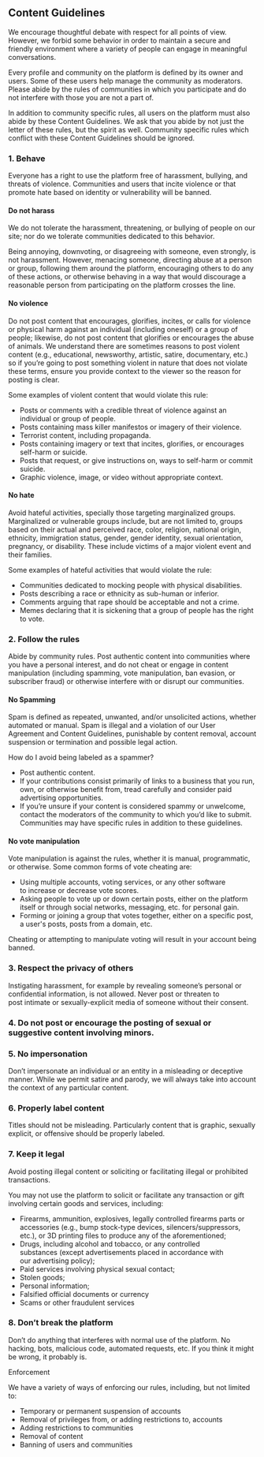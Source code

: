 Content Guidelines
------------------

We encourage thoughtful debate with respect for all points of view. However, we forbid some behavior in order to maintain a secure and friendly environment where a variety of people can engage in meaningful conversations.

Every profile and community on the platform is defined by its owner and users. Some of these users help manage the community as moderators. Please abide by the rules of communities in which you participate and do not interfere with those you are not a part of.

In addition to community specific rules, all users on the platform must also abide by these Content Guidelines. We ask that you abide by not just the letter of these rules, but the spirit as well. Community specific rules which conflict with these Content Guidelines should be ignored.

### 1\. Behave

Everyone has a right to use the platform free of harassment, bullying, and threats of violence. Communities and users that incite violence or that promote hate based on identity or vulnerability will be banned.

#### Do not harass

We do not tolerate the harassment, threatening, or bullying of people on our site; nor do we tolerate communities dedicated to this behavior.

Being annoying, downvoting, or disagreeing with someone, even strongly, is not harassment. However, menacing someone, directing abuse at a person or group, following them around the platform, encouraging others to do any of these actions, or otherwise behaving in a way that would discourage a reasonable person from participating on the platform crosses the line.

#### No violence

Do not post content that encourages, glorifies, incites, or calls for violence or physical harm against an individual (including oneself) or a group of people; likewise, do not post content that glorifies or encourages the abuse of animals. We understand there are sometimes reasons to post violent content (e.g., educational, newsworthy, artistic, satire, documentary, etc.) so if you’re going to post something violent in nature that does not violate these terms, ensure you provide context to the viewer so the reason for posting is clear.

Some examples of violent content that would violate this rule:

*   Posts or comments with a credible threat of violence against an individual or group of people.
*   Posts containing mass killer manifestos or imagery of their violence.
*   Terrorist content, including propaganda.
*   Posts containing imagery or text that incites, glorifies, or encourages self-harm or suicide.
*   Posts that request, or give instructions on, ways to self-harm or commit suicide.
*   Graphic violence, image, or video without appropriate context.

#### No hate

Avoid hateful activities, specially those targeting marginalized groups. Marginalized or vulnerable groups include, but are not limited to, groups based on their actual and perceived race, color, religion, national origin, ethnicity, immigration status, gender, gender identity, sexual orientation, pregnancy, or disability. These include victims of a major violent event and their families.

Some examples of hateful activities that would violate the rule:

*   Communities dedicated to mocking people with physical disabilities.
*   Posts describing a race or ethnicity as sub-human or inferior.
*   Comments arguing that rape should be acceptable and not a crime.
*   Memes declaring that it is sickening that a group of people has the right to vote.

### 2\. Follow the rules

Abide by community rules. Post authentic content into communities where you have a personal interest, and do not cheat or engage in content manipulation (including spamming, vote manipulation, ban evasion, or subscriber fraud) or otherwise interfere with or disrupt our communities.

#### No Spamming

Spam is defined as repeated, unwanted, and/or unsolicited actions, whether automated or manual. Spam is illegal and a violation of our User Agreement and Content Guidelines, punishable by content removal, account suspension or termination and possible legal action.

How do I avoid being labeled as a spammer?

*   Post authentic content.
*   If your contributions consist primarily of links to a business that you run, own, or otherwise benefit from, tread carefully and consider paid advertising opportunities.
*   If you’re unsure if your content is considered spammy or unwelcome, contact the moderators of the community to which you’d like to submit. Communities may have specific rules in addition to these guidelines.

#### No vote manipulation

Vote manipulation is against the rules, whether it is manual, programmatic, or otherwise. Some common forms of vote cheating are:

*   Using multiple accounts, voting services, or any other software to increase or decrease vote scores.
*   Asking people to vote up or down certain posts, either on the platform itself or through social networks, messaging, etc. for personal gain.
*   Forming or joining a group that votes together, either on a specific post, a user's posts, posts from a domain, etc.

Cheating or attempting to manipulate voting will result in your account being banned.

### 3\. Respect the privacy of others

Instigating harassment, for example by revealing someone’s personal or confidential information, is not allowed. Never post or threaten to post intimate or sexually-explicit media of someone without their consent.

### 4\. Do not post or encourage the posting of sexual or suggestive content involving minors.

### 5\. No impersonation

Don’t impersonate an individual or an entity in a misleading or deceptive manner. While we permit satire and parody, we will always take into account the context of any particular content.

### 6\. Properly label content

Titles should not be misleading. Particularly content that is graphic, sexually explicit, or offensive should be properly labeled.

### 7\. Keep it legal

Avoid posting illegal content or soliciting or facilitating illegal or prohibited transactions.

You may not use the platform to solicit or facilitate any transaction or gift involving certain goods and services, including:

*   Firearms, ammunition, explosives, legally controlled firearms parts or accessories (e.g., bump stock-type devices, silencers/suppressors, etc.), or 3D printing files to produce any of the aforementioned;
*   Drugs, including alcohol and tobacco, or any controlled substances (except advertisements placed in accordance with our advertising policy);
*   Paid services involving physical sexual contact;
*   Stolen goods;
*   Personal information;
*   Falsified official documents or currency
*   Scams or other fraudulent services

### 8\. Don’t break the platform

Don’t do anything that interferes with normal use of the platform. No hacking, bots, malicious code, automated requests, etc. If you think it might be wrong, it probably is.

Enforcement

We have a variety of ways of enforcing our rules, including, but not limited to:

*   Temporary or permanent suspension of accounts
*   Removal of privileges from, or adding restrictions to, accounts
*   Adding restrictions to communities
*   Removal of content
*   Banning of users and communities

